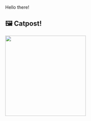 Hello there!



## 🖼️ Catpost!

<sub>
    <img src="https://cdn2.thecatapi.com/images/MTc3NjMwNQ.gif" height="256">
</sub>

